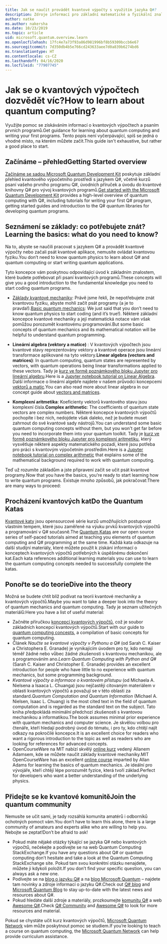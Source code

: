 ```yaml
---
title: Jak se naučit provádět kvantové výpočty s využitím jazyka Q#?
description: Zdroje informací pro základní matematické a fyzikální znalosti, které vám pomůžou začít s kvantovými výpočty
author: natke
ms.author: nakersha
ms.date: 10/23/2019
ms.topic: article
uid: microsoft.quantum.overview.learn
ms.openlocfilehash: 17fc4e7a73f93a86d981996bf8b59309bccb6e67
ms.sourcegitcommit: 7d350db4b5e766cd243633aee7d0a839b6274bd6
ms.translationtype: HT
ms.contentlocale: cs-CZ
ms.lasthandoff: 04/16/2020
ms.locfileid: "77907745"
---
```

# <a name="how-to-learn-about-quantum-computing"></a><span data-ttu-id="474ad-103">Jak se o kvantových výpočtech dozvědět víc?</span><span class="sxs-lookup"><span data-stu-id="474ad-103">How to learn about quantum computing?</span></span>

<span data-ttu-id="474ad-104">Využijte pomoc se získáváním informací o kvantových výpočtech a psaním prvních programů.</span><span class="sxs-lookup"><span data-stu-id="474ad-104">Get guidance for learning about quantum computing and writing your first programs.</span></span> <span data-ttu-id="474ad-105">Tento popis není vyčerpávající, spíš se jedná o vhodné místo, na kterém můžete začít.</span><span class="sxs-lookup"><span data-stu-id="474ad-105">This guide isn't exhaustive, but rather a good place to start.</span></span>

## <a name="getting-started-overview"></a><span data-ttu-id="474ad-106">Začínáme – přehled</span><span class="sxs-lookup"><span data-stu-id="474ad-106">Getting Started overview</span></span>

<span data-ttu-id="474ad-107">[Začínáme se sadou Microsoft Quantum Development Kit](xref:microsoft.quantum.welcome) poskytuje základní přehled kvantového výpočetního prostředí s jazykem Q#, včetně kurzů psaní vašeho prvního programu Q#, úvodních příruček a úvodu do kvantové knihovny Q# pro vývoj kvantových programů.</span><span class="sxs-lookup"><span data-stu-id="474ad-107">[Get started with the Microsoft Quantum Development Kit](xref:microsoft.quantum.welcome) provides a high-level overview of quantum computing with Q#, including tutorials for writing your first Q# program, getting started guides and introduction to the Q# quantum libraries for developing quantum programs.</span></span>

## <a name="learning-the-basics-what-do-you-need-to-know"></a><span data-ttu-id="474ad-108">Seznámení se základy: co potřebujete znát?</span><span class="sxs-lookup"><span data-stu-id="474ad-108">Learning the basics: what do you need to know?</span></span>

<span data-ttu-id="474ad-109">Na to, abyste se naučili pracovat s jazykem Q# a provádět kvantové výpočty nebo začali psát kvantové aplikace, nemusíte ovládat kvantovou fyziku.</span><span class="sxs-lookup"><span data-stu-id="474ad-109">You don’t need to know quantum physics to learn about Q# and quantum computing or start writing quantum applications.</span></span>

<span data-ttu-id="474ad-110">Tyto koncepce vám poskytnou odpovídající úvod k základním znalostem, které budete potřebovat při psaní kvantových programů.</span><span class="sxs-lookup"><span data-stu-id="474ad-110">These concepts will give you a good introduction to the fundamental knowledge you need to start coding quantum programs.</span></span>  

* <span data-ttu-id="474ad-111">[Základy kvantové mechaniky](xref:microsoft.quantum.concepts.intro): Právě jsme řekli, že nepotřebujete znát kvantovou fyziku, abyste mohli začít psát programy (a je to pravda!).</span><span class="sxs-lookup"><span data-stu-id="474ad-111">[Basic quantum mechanics](xref:microsoft.quantum.concepts.intro): We just said that you don’t need to know quantum physics to start coding (and it’s true!).</span></span> <span data-ttu-id="474ad-112">Některé základní koncepce kvantové mechaniky a její matematická notace vám však pomůžou porozumět kvantovému programování.</span><span class="sxs-lookup"><span data-stu-id="474ad-112">But some basic concepts of quantum mechanics and its mathematical notation will be helpful to understand quantum programming.</span></span>

* <span data-ttu-id="474ad-113">**Lineární algebra (vektory a matice)** : V kvantových výpočtech jsou kvantové stavy reprezentovány vektory a kvantové operace jsou lineární transformace aplikované na tyto vektory.</span><span class="sxs-lookup"><span data-stu-id="474ad-113">**Linear algebra (vectors and matrices)**: In quantum computing, quantum states are represented by vectors, with quantum operations being linear transformations applied to these vectors.</span></span>  <span data-ttu-id="474ad-114">Tady je [kurz ve formě poznámkového bloku Jupyter pro lineární algebru](https://github.com/microsoft/QuantumKatas/tree/master/tutorials/LinearAlgebra).</span><span class="sxs-lookup"><span data-stu-id="474ad-114">Here is a [Jupyter notebook tutorial on Linear Algebra](https://github.com/microsoft/QuantumKatas/tree/master/tutorials/LinearAlgebra).</span></span>  <span data-ttu-id="474ad-115">Další informace o lineární algebře najdete v našem průvodci koncepcemi [vektorů a matic](xref:microsoft.quantum.concepts.vectors).</span><span class="sxs-lookup"><span data-stu-id="474ad-115">You can also read more about linear algebra in our concept guide about [vectors and matrices](xref:microsoft.quantum.concepts.vectors).</span></span>

* <span data-ttu-id="474ad-116">**Komplexní aritmetika**: Koeficienty vektorů kvantového stavu jsou komplexní čísla.</span><span class="sxs-lookup"><span data-stu-id="474ad-116">**Complex arithmetic**: The coefficients of quantum state vectors are complex numbers.</span></span> <span data-ttu-id="474ad-117">Některé koncepce kvantových výpočtů pochopíte i bez nich, nedojdete však daleko, než je budete muset zahrnout do své kvantové sady nástrojů.</span><span class="sxs-lookup"><span data-stu-id="474ad-117">You can understand some basic quantum computing concepts without them, but you won't get far before you need to incorporate them into your quantum toolkit.</span></span>  <span data-ttu-id="474ad-118">Tady je [kurz ve formě poznámkového bloku Jupyter pro komplexní aritmetiku](https://github.com/microsoft/QuantumKatas/tree/master/tutorials/ComplexArithmetic), který vysvětluje některé aspekty matematického pozadí, které jsou potřeba pro práci s kvantovým výpočetním prostředím.</span><span class="sxs-lookup"><span data-stu-id="474ad-118">Here is a [Jupyter notebook tutorial on complex arithmetic](https://github.com/microsoft/QuantumKatas/tree/master/tutorials/ComplexArithmetic) that explains some of the mathematical background required to work with quantum computing.</span></span> 

<span data-ttu-id="474ad-119">Teď už rozumíte základům a jste připravení začít se učit psát kvantové programy.</span><span class="sxs-lookup"><span data-stu-id="474ad-119">Now that you have the basics, you're ready to start learning how to write quantum programs.</span></span>  <span data-ttu-id="474ad-120">Existuje mnoho způsobů, jak pokračovat:</span><span class="sxs-lookup"><span data-stu-id="474ad-120">There are many ways to proceed:</span></span>

## <a name="do-the-quantum-katas"></a><span data-ttu-id="474ad-121">Procházení kvantových kat</span><span class="sxs-lookup"><span data-stu-id="474ad-121">Do the Quantum Katas</span></span>

<span data-ttu-id="474ad-122">[Kvantové katy](xref:microsoft.quantum.overview.katas) jsou opensourcové série kurzů umožňujících postupovat vlastním tempem, které jsou zaměřené na výuku prvků kvantových výpočtů a programování v Q# současně.</span><span class="sxs-lookup"><span data-stu-id="474ad-122">The [Quantum Katas](xref:microsoft.quantum.overview.katas) are our open source series of self-paced tutorials aimed at teaching you elements of quantum computing and Q# programming at the same time.</span></span>  <span data-ttu-id="474ad-123">Každá kata odkazuje na další studijní materiály, které můžete použít k získání informací o konceptech kvantových výpočtů potřebných k úspěšnému dokončení kat.</span><span class="sxs-lookup"><span data-stu-id="474ad-123">Each kata references additional learning materials you can use to learn the quantum computing concepts needed to successfully complete the katas.</span></span>  

## <a name="dive-into-the-theory"></a><span data-ttu-id="474ad-124">Ponořte se do teorie</span><span class="sxs-lookup"><span data-stu-id="474ad-124">Dive into the theory</span></span>

<span data-ttu-id="474ad-125">Možná se budete chtít blíž podívat na teorii kvantové mechaniky a kvantových výpočtů.</span><span class="sxs-lookup"><span data-stu-id="474ad-125">Maybe you want to take a deeper look into the theory of quantum mechanics and quantum computing.</span></span> <span data-ttu-id="474ad-126">Tady je seznam užitečných materiálů:</span><span class="sxs-lookup"><span data-stu-id="474ad-126">Here you have a list of useful material:</span></span>

* <span data-ttu-id="474ad-127">Začněte příručkou [koncepcí kvantových výpočtů](xref:microsoft.quantum.concepts.intro), což je soubor základních koncepcí kvantových výpočtů.</span><span class="sxs-lookup"><span data-stu-id="474ad-127">Start with our guide to [quantum computing concepts](xref:microsoft.quantum.concepts.intro), a compilation of basic concepts for quantum computing.</span></span>
* <span data-ttu-id="474ad-128">Článek _Naučte se kvantové výpočty v Pythonu a Q#_ (od Sarah C. Kaiser a Christophera E. Granade) je vynikajícím úvodem pro ty, kdo nemají téměř žádné nebo vůbec žádné zkušenosti s kvantovou mechanikou, ale s programováním ano.</span><span class="sxs-lookup"><span data-stu-id="474ad-128">_Learn Quantum Computing with Python and Q#_ (Sarah C. Kaiser and Christopher E. Granade) provides an excellent introduction for people who have little to no experience with quantum mechanics, but some programming background.</span></span>
* <span data-ttu-id="474ad-129">_Kvantové výpočty a informace o kvantovém přístupu_ (od Michaela A. Nielsena a Isaaca L. Chuanga) jsou nejčastěji citovaným materiálem v oblasti kvantových výpočtů a považují se v této oblasti za standard.</span><span class="sxs-lookup"><span data-stu-id="474ad-129">_Quantum Computation and Quantum Information_ (Michael A. Nielsen, Isaac L. Chuang) is the most cited text in the field of quantum computation and is regarded as the standard text on the subject.</span></span> <span data-ttu-id="474ad-130">Tato kniha předpokládá minimální předchozí zkušenosti s kvantovou mechanikou a informatikou.</span><span class="sxs-lookup"><span data-stu-id="474ad-130">The book assumes minimal prior experience with quantum mechanics and computer science.</span></span> <span data-ttu-id="474ad-131">Je skvělou volbou pro čtenáře, kteří hledají podrobný úvod do tématu, i pro ty, kdo chtějí najít odkazy na pokročilé koncepce.</span><span class="sxs-lookup"><span data-stu-id="474ad-131">It is an excellent choice for readers who want a rigorous introduction to the topic as well as readers who are looking for references for advanced concepts.</span></span>
* <span data-ttu-id="474ad-132">OpenCourseWare na MIT nabízí skvělý [online kurz](https://www.youtube.com/watch?v=lZ3bPUKo5zc&list=PLUl4u3cNGP61-9PEhRognw5vryrSEVLPr) vedený Allanem Adamsem, kde se můžete naučit základy kvantové mechaniky.</span><span class="sxs-lookup"><span data-stu-id="474ad-132">MIT OpenCourseWare has an excellent [online course](https://www.youtube.com/watch?v=lZ3bPUKo5zc&list=PLUl4u3cNGP61-9PEhRognw5vryrSEVLPr) imparted by Allan Adams for learning the basics of quantum mechanics.</span></span> <span data-ttu-id="474ad-133">Je ideální pro vývojáře, kteří chtějí lépe porozumět fyzice, která tvoří základ.</span><span class="sxs-lookup"><span data-stu-id="474ad-133">Perfect for developers who want a better understanding of the underlying physics.</span></span>

## <a name="join-the-quantum-community"></a><span data-ttu-id="474ad-134">Přidejte se ke kvantové komunitě</span><span class="sxs-lookup"><span data-stu-id="474ad-134">Join the quantum community</span></span>

<span data-ttu-id="474ad-135">Nemusíte se učit sami, je tady rozsáhlá komunita amatérů i odborníků ochotných pomoct vám.</span><span class="sxs-lookup"><span data-stu-id="474ad-135">You don’t have to learn this alone, there is a large community of amateurs and experts alike who are willing to help you.</span></span> <span data-ttu-id="474ad-136">Nebojte se zeptat!</span><span class="sxs-lookup"><span data-stu-id="474ad-136">Don’t be afraid to ask!</span></span>

* <span data-ttu-id="474ad-137">Pokud máte nějaké otázky týkající se jazyka Q# nebo kvantových výpočtů, nečekejte a podívejte se na web Quantum Computing StackExchange.</span><span class="sxs-lookup"><span data-stu-id="474ad-137">If you have any questions about Q# or quantum computing don’t hesitate and take a look at the Quantum Computing StackExchange site.</span></span> <span data-ttu-id="474ad-138">Pokud tam svou konkrétní otázku nenajdete, můžete ji kdykoli položit.</span><span class="sxs-lookup"><span data-stu-id="474ad-138">If you don’t find your specific question, you can always ask a new one.</span></span> 
* <span data-ttu-id="474ad-139">Podívejte se na [blog o jazyku Q#](https://devblogs.microsoft.com/qsharp/) a na [blog Microsoft Quantum](https://cloudblogs.microsoft.com/quantum/) – najdete tam novinky a zdroje informací o jazyku Q#.</span><span class="sxs-lookup"><span data-stu-id="474ad-139">Check out [Q# blog](https://devblogs.microsoft.com/qsharp/) and [Microsoft Quantum Blog](https://cloudblogs.microsoft.com/quantum/) to stay up-to-date with the latest news and resources about Q#.</span></span>
* <span data-ttu-id="474ad-140">Pokud hledáte další zdroje a materiály, prozkoumejte [komunitu Q#](https://qsharp.community/) a web [Awesome Q#](https://project-awesome.org/ebraminio/awesome-qsharp).</span><span class="sxs-lookup"><span data-stu-id="474ad-140">Check [Q# Community](https://qsharp.community/) and [Awesome Q#](https://project-awesome.org/ebraminio/awesome-qsharp) to look for more resources and material.</span></span>

 <span data-ttu-id="474ad-141">Pokud se chystáte učit kurz kvantových výpočtů, [Microsoft Quantum Network](https://info.microsoft.com/LearnMoreAboutMicrosoftQuantumNetwork.html) vám může poskytnout pomoc se studiem.</span><span class="sxs-lookup"><span data-stu-id="474ad-141">If you’re looking to teach a course on quantum computing, the [Microsoft Quantum Network](https://info.microsoft.com/LearnMoreAboutMicrosoftQuantumNetwork.html) can help provide curriculum assistance.</span></span>  

